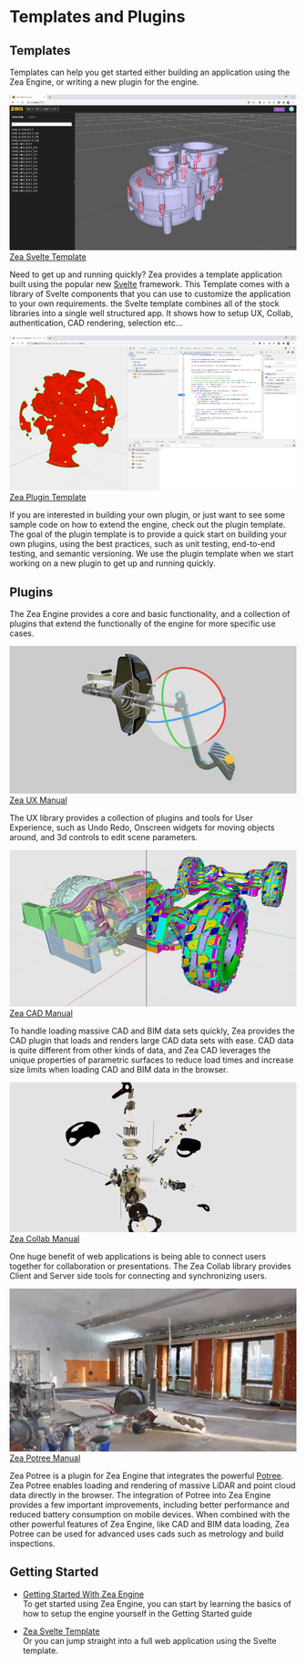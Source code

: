 # Templates and Plugins

<!-- <p>
No one size fits all. The Zea Engine is designed around a plugin architecture that enables anyone to build and publish plugins that expand capabilities of the engine. We provide a range of plugins and tools to make working with the engine easier and  more productive.
</p>

![zea-hexagon-black](../../_media/zea-hexagon-black.png) -->

## Templates

Templates can help you get started either building an application using the Zea Engine, or writing a new plugin for the engine.

<section class="cards-large">
<div class="card-large" markdown="1">

[![Zea Svelte Template](../../_media/zea-svelte-template.jpg ':class=cardImg-large')](https://github.com/ZeaInc/zea-svelte-template)<br>
[Zea Svelte Template](https://github.com/ZeaInc/zea-svelte-template ':class=cardTitle-large')

Need to get up and running quickly? Zea provides a template application built using the popular new [Svelte](https://svelte.dev/) framework. This Template comes with a library of Svelte components that you can use to customize the application to your own requirements.
the Svelte template combines all of the stock libraries into a single well structured app. It shows how to setup UX, Collab, authentication, CAD rendering, selection etc...

 </div>

<div class="card-large" markdown="1">

[![zea-plugin-template](../../_media/zea-plugin-template.png ':class=cardImg-large')](https://github.com/ZeaInc/zea-plugin-template)<br>
[Zea Plugin Template](https://github.com/ZeaInc/zea-plugin-template ':class=cardTitle-large')

If you are interested in building your own plugin, or just want to see some sample code on how to extend the engine, check out the plugin template. The goal of the plugin template is to provide a quick start on building your own plugins, using the best practices, such as unit testing, end-to-end testing, and semantic versioning. We use the plugin template when we start working on a new plugin to get up and running quickly.

 </div> 
 <!--   -->

</section>

## Plugins

<p>The Zea Engine provides a core and basic functionality, and a collection of plugins that extend the functionally of the engine for more specific use cases.</p>

<section class="cards-large">

<div class="card-large" markdown="1">


[![Zea UX](../../_media/ux-handles.jpg ':class=cardImg-large')](https://docs.zea.live/zea-ux/)<br>
[Zea UX Manual](https://docs.zea.live/zea-ux/ ':class=cardTitle-large')

The UX library provides a collection of plugins and tools for User Experience, such as Undo Redo, Onscreen widgets for moving objects around, and 3d controls to edit scene parameters.

</div>

<div class="card-large" markdown="1">

[![Zea CAD](../../_media/4x4.jpg ':class=cardImg-large')](https://docs.zea.live/zea-cad/)<br>
[Zea CAD Manual](https://docs.zea.live/zea-cad/ ':class=cardTitle-large')

To handle loading massive CAD and BIM data sets quickly, Zea provides the CAD plugin that loads and renders large CAD data sets with ease. CAD data is quite different from other kinds of data, and Zea CAD leverages the unique properties of parametric surfaces to reduce load times and increase size limits when loading CAD and BIM data in the browser.

 </div>

<div class="card-large" markdown="1">

[![Zea Collab](../../_media/vr-collaboration.jpg ':class=cardImg-large')](https://docs.zea.live/zea-collab/)<br>
[Zea Collab Manual](https://docs.zea.live/zea-collab/ ':class=cardTitle-large')

One huge benefit of web applications is being able to connect users together for collaboration or presentations. The Zea Collab library provides Client and Server side tools for connecting and synchronizing users.

 </div>

<div class="card-large" markdown="1">

[![Zea Potree](../../_media/zea-pointclouds.jpg ':class=cardImg-large')](https://docs.zea.live/zea-potree/)<br>
[Zea Potree Manual](https://docs.zea.live/zea-potree/ ':class=cardTitle-large')

Zea Potree is a plugin for Zea Engine that integrates the powerful [Potree](https://github.com/potree/potree/). Zea Potree enables loading and rendering of massive LiDAR and point cloud data directly in the browser. The integration of Potree into Zea Engine provides a few important improvements, including better performance and reduced battery consumption on mobile devices. When combined with the other powerful features of Zea Engine, like CAD and BIM data loading, Zea Potree can be used for advanced uses cads such as metrology and build inspections.

 </div>

</section>

## Getting Started

- [Getting Started With Zea Engine](manual/getting-started.md) <br>
  To get started using Zea Engine, you can start by learning the basics of how to setup the engine yourself in the Getting Started guide<br>

- [Zea Svelte Template](https://github.com/ZeaInc/zea-svelte-template) <br>
  Or you can jump straight into a full web application using the Svelte template. <br>
